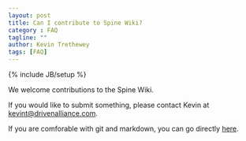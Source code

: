 ```yaml
---
layout: post
title: Can I contribute to Spine Wiki?
category : FAQ
tagline: ""
author: Kevin Trethewey
tags: [FAQ]
---
```

{% include JB/setup %}

We welcome contributions to the Spine Wiki. 

If you would like to submit something, please contact Kevin at kevint@drivenalliance.com.

If you are comforable with git and markdown, you can go directly [here](https://github.com/SpineModel/spinemodel.github.io).